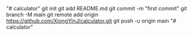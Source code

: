 "# calculator"  git init git add README.md git commit -m "first commit" git branch -M main git remote add origin https://github.com/XiongYinJ/calculator.git git push -u origin main
"# calculator" 
